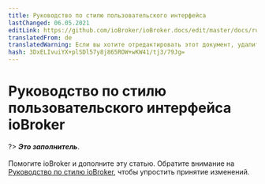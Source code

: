 ```yaml
---
title: Руководство по стилю пользовательского интерфейса
lastChanged: 06.05.2021
editLink: https://github.com/ioBroker/ioBroker.docs/edit/master/docs/ru/dev/styleguideui.md
translatedFrom: de
translatedWarning: Если вы хотите отредактировать этот документ, удалите поле «translationFrom», в противном случае этот документ будет снова автоматически переведен
hash: 3DxELIvuiYX+plSDl57y8j865ROW+wKW41/tj3/79Jg=
---
```

# Руководство по стилю пользовательского интерфейса ioBroker
?> ***Это заполнитель***.<br><br> Помогите ioBroker и дополните эту статью. Обратите внимание на [Руководство по стилю ioBroker](https://www.iobroker.net/#de/documentation/community/styleguidedoc.md), чтобы упростить принятие изменений.